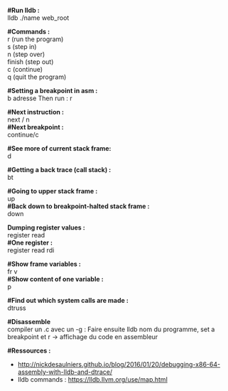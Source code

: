 <strong>#Run lldb :</strong> \
lldb ./name web_root

<strong>#Commands :</strong>\
r (run the program) \
s (step in) \
n (step over) \
finish (step out) \
c (continue) \
q (quit the program)

<strong>#Setting a breakpoint in asm :</strong> \
b adresse
Then run : r

<strong>#Next instruction : </strong> \
next / n \
<strong>#Next breakpoint :</strong> \
continue/c

<strong>#See more of current stack frame:</strong> \
d

<strong>#Getting a back trace (call stack) :</strong> \
bt

<strong>#Going to upper stack frame :</strong> \
up \
<strong>#Back down to breakpoint-halted stack frame :</strong> \
down 

<strong>Dumping register values : </strong> \
register read \
<strong>#One register : </strong> \
register read rdi

<strong>#Show frame variables : </strong> \
fr v \
<strong>#Show content of one variable : </strong> \
p

<strong>#Find out which system calls are made :</strong> \
dtruss

<strong>#Disassemble</strong> \
compiler un .c avec un -g : Faire ensuite lldb nom du programme, set a breakpoint et r -> affichage du code en assembleur

<strong>#Ressources :</strong> 
- http://nickdesaulniers.github.io/blog/2016/01/20/debugging-x86-64-assembly-with-lldb-and-dtrace/ 
- lldb commands : https://lldb.llvm.org/use/map.html 
